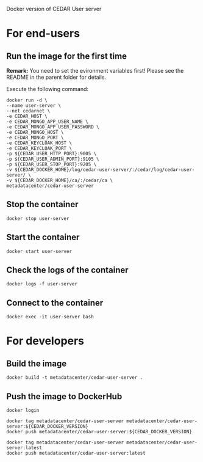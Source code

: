 Docker version of CEDAR User server

# For end-users

## Run the image for the first time

**Remark:** You need to set the evironment variables first! Please see the README in the parent folder for details.

Execute the following command:

````
docker run -d \
--name user-server \
--net cedarnet \
-e CEDAR_HOST \
-e CEDAR_MONGO_APP_USER_NAME \
-e CEDAR_MONGO_APP_USER_PASSWORD \
-e CEDAR_MONGO_HOST \
-e CEDAR_MONGO_PORT \
-e CEDAR_KEYCLOAK_HOST \
-e CEDAR_KEYCLOAK_PORT \
-p ${CEDAR_USER_HTTP_PORT}:9005 \
-p ${CEDAR_USER_ADMIN_PORT}:9105 \
-p ${CEDAR_USER_STOP_PORT}:9205 \
-v ${CEDAR_DOCKER_HOME}/log/cedar-user-server/:/cedar/log/cedar-user-server/ \
-v ${CEDAR_DOCKER_HOME}/ca/:/cedar/ca \
metadatacenter/cedar-user-server
````

## Stop the container

    docker stop user-server

## Start the container

    docker start user-server

## Check the logs of the container

    docker logs -f user-server

## Connect to the container

    docker exec -it user-server bash

# For developers

## Build the image

````
docker build -t metadatacenter/cedar-user-server .
````

## Push the image to DockerHub

````
docker login

docker tag metadatacenter/cedar-user-server metadatacenter/cedar-user-server:${CEDAR_DOCKER_VERSION}
docker push metadatacenter/cedar-user-server:${CEDAR_DOCKER_VERSION}

docker tag metadatacenter/cedar-user-server metadatacenter/cedar-user-server:latest
docker push metadatacenter/cedar-user-server:latest
````